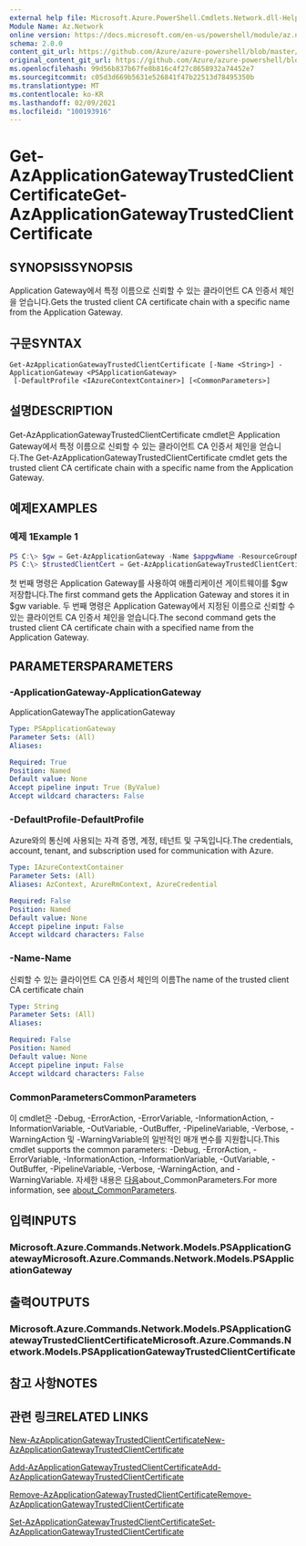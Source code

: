 ```yaml
---
external help file: Microsoft.Azure.PowerShell.Cmdlets.Network.dll-Help.xml
Module Name: Az.Network
online version: https://docs.microsoft.com/en-us/powershell/module/az.network/get-azapplicationgatewaytrustedclientcertificate
schema: 2.0.0
content_git_url: https://github.com/Azure/azure-powershell/blob/master/src/Network/Network/help/Get-AzApplicationGatewayTrustedClientCertificate.md
original_content_git_url: https://github.com/Azure/azure-powershell/blob/master/src/Network/Network/help/Get-AzApplicationGatewayTrustedClientCertificate.md
ms.openlocfilehash: 99d56b837b67fe8b816c4f27c8658932a74452e7
ms.sourcegitcommit: c05d3d669b5631e526841f47b22513d78495350b
ms.translationtype: MT
ms.contentlocale: ko-KR
ms.lasthandoff: 02/09/2021
ms.locfileid: "100193916"
---
```

# <span data-ttu-id="60d17-101">Get-AzApplicationGatewayTrustedClientCertificate</span><span class="sxs-lookup"><span data-stu-id="60d17-101">Get-AzApplicationGatewayTrustedClientCertificate</span></span>

## <span data-ttu-id="60d17-102">SYNOPSIS</span><span class="sxs-lookup"><span data-stu-id="60d17-102">SYNOPSIS</span></span>
<span data-ttu-id="60d17-103">Application Gateway에서 특정 이름으로 신뢰할 수 있는 클라이언트 CA 인증서 체인을 얻습니다.</span><span class="sxs-lookup"><span data-stu-id="60d17-103">Gets the trusted client CA certificate chain with a specific name from the Application Gateway.</span></span>

## <span data-ttu-id="60d17-104">구문</span><span class="sxs-lookup"><span data-stu-id="60d17-104">SYNTAX</span></span>

```
Get-AzApplicationGatewayTrustedClientCertificate [-Name <String>] -ApplicationGateway <PSApplicationGateway>
 [-DefaultProfile <IAzureContextContainer>] [<CommonParameters>]
```

## <span data-ttu-id="60d17-105">설명</span><span class="sxs-lookup"><span data-stu-id="60d17-105">DESCRIPTION</span></span>
<span data-ttu-id="60d17-106">Get-AzApplicationGatewayTrustedClientCertificate cmdlet은 Application Gateway에서 특정 이름으로 신뢰할 수 있는 클라이언트 CA 인증서 체인을 얻습니다.</span><span class="sxs-lookup"><span data-stu-id="60d17-106">The Get-AzApplicationGatewayTrustedClientCertificate cmdlet gets the trusted client CA certificate chain with a specific name from the Application Gateway.</span></span>

## <span data-ttu-id="60d17-107">예제</span><span class="sxs-lookup"><span data-stu-id="60d17-107">EXAMPLES</span></span>

### <span data-ttu-id="60d17-108">예제 1</span><span class="sxs-lookup"><span data-stu-id="60d17-108">Example 1</span></span>
```powershell
PS C:\> $gw = Get-AzApplicationGateway -Name $appgwName -ResourceGroupName $resgpName
PS C:\> $trustedClientCert = Get-AzApplicationGatewayTrustedClientCertificate -ApplicationGateway $gw -Name $certName
```

<span data-ttu-id="60d17-109">첫 번째 명령은 Application Gateway를 사용하여 애플리케이션 게이트웨이를 $gw 저장합니다.</span><span class="sxs-lookup"><span data-stu-id="60d17-109">The first command gets the Application Gateway and stores it in $gw variable.</span></span> <span data-ttu-id="60d17-110">두 번째 명령은 Application Gateway에서 지정된 이름으로 신뢰할 수 있는 클라이언트 CA 인증서 체인을 얻습니다.</span><span class="sxs-lookup"><span data-stu-id="60d17-110">The second command gets the trusted client CA certificate chain with a specified name from the Application Gateway.</span></span>

## <span data-ttu-id="60d17-111">PARAMETERS</span><span class="sxs-lookup"><span data-stu-id="60d17-111">PARAMETERS</span></span>

### <span data-ttu-id="60d17-112">-ApplicationGateway</span><span class="sxs-lookup"><span data-stu-id="60d17-112">-ApplicationGateway</span></span>
<span data-ttu-id="60d17-113">ApplicationGateway</span><span class="sxs-lookup"><span data-stu-id="60d17-113">The applicationGateway</span></span>

```yaml
Type: PSApplicationGateway
Parameter Sets: (All)
Aliases:

Required: True
Position: Named
Default value: None
Accept pipeline input: True (ByValue)
Accept wildcard characters: False
```

### <span data-ttu-id="60d17-114">-DefaultProfile</span><span class="sxs-lookup"><span data-stu-id="60d17-114">-DefaultProfile</span></span>
<span data-ttu-id="60d17-115">Azure와의 통신에 사용되는 자격 증명, 계정, 테넌트 및 구독입니다.</span><span class="sxs-lookup"><span data-stu-id="60d17-115">The credentials, account, tenant, and subscription used for communication with Azure.</span></span>

```yaml
Type: IAzureContextContainer
Parameter Sets: (All)
Aliases: AzContext, AzureRmContext, AzureCredential

Required: False
Position: Named
Default value: None
Accept pipeline input: False
Accept wildcard characters: False
```

### <span data-ttu-id="60d17-116">-Name</span><span class="sxs-lookup"><span data-stu-id="60d17-116">-Name</span></span>
<span data-ttu-id="60d17-117">신뢰할 수 있는 클라이언트 CA 인증서 체인의 이름</span><span class="sxs-lookup"><span data-stu-id="60d17-117">The name of the trusted client CA certificate chain</span></span>

```yaml
Type: String
Parameter Sets: (All)
Aliases:

Required: False
Position: Named
Default value: None
Accept pipeline input: False
Accept wildcard characters: False
```

### <span data-ttu-id="60d17-118">CommonParameters</span><span class="sxs-lookup"><span data-stu-id="60d17-118">CommonParameters</span></span>
<span data-ttu-id="60d17-119">이 cmdlet은 -Debug, -ErrorAction, -ErrorVariable, -InformationAction, -InformationVariable, -OutVariable, -OutBuffer, -PipelineVariable, -Verbose, -WarningAction 및 -WarningVariable의 일반적인 매개 변수를 지원합니다.</span><span class="sxs-lookup"><span data-stu-id="60d17-119">This cmdlet supports the common parameters: -Debug, -ErrorAction, -ErrorVariable, -InformationAction, -InformationVariable, -OutVariable, -OutBuffer, -PipelineVariable, -Verbose, -WarningAction, and -WarningVariable.</span></span> <span data-ttu-id="60d17-120">자세한 내용은 [다음](http://go.microsoft.com/fwlink/?LinkID=113216)about_CommonParameters.</span><span class="sxs-lookup"><span data-stu-id="60d17-120">For more information, see [about_CommonParameters](http://go.microsoft.com/fwlink/?LinkID=113216).</span></span>

## <span data-ttu-id="60d17-121">입력</span><span class="sxs-lookup"><span data-stu-id="60d17-121">INPUTS</span></span>

### <span data-ttu-id="60d17-122">Microsoft.Azure.Commands.Network.Models.PSApplicationGateway</span><span class="sxs-lookup"><span data-stu-id="60d17-122">Microsoft.Azure.Commands.Network.Models.PSApplicationGateway</span></span>

## <span data-ttu-id="60d17-123">출력</span><span class="sxs-lookup"><span data-stu-id="60d17-123">OUTPUTS</span></span>

### <span data-ttu-id="60d17-124">Microsoft.Azure.Commands.Network.Models.PSApplicationGatewayTrustedClientCertificate</span><span class="sxs-lookup"><span data-stu-id="60d17-124">Microsoft.Azure.Commands.Network.Models.PSApplicationGatewayTrustedClientCertificate</span></span>

## <span data-ttu-id="60d17-125">참고 사항</span><span class="sxs-lookup"><span data-stu-id="60d17-125">NOTES</span></span>

## <span data-ttu-id="60d17-126">관련 링크</span><span class="sxs-lookup"><span data-stu-id="60d17-126">RELATED LINKS</span></span>

[<span data-ttu-id="60d17-127">New-AzApplicationGatewayTrustedClientCertificate</span><span class="sxs-lookup"><span data-stu-id="60d17-127">New-AzApplicationGatewayTrustedClientCertificate</span></span>](./New-AzApplicationGatewayTrustedClientCertificate.md)

[<span data-ttu-id="60d17-128">Add-AzApplicationGatewayTrustedClientCertificate</span><span class="sxs-lookup"><span data-stu-id="60d17-128">Add-AzApplicationGatewayTrustedClientCertificate</span></span>](./Add-AzApplicationGatewayTrustedClientCertificate.md)

[<span data-ttu-id="60d17-129">Remove-AzApplicationGatewayTrustedClientCertificate</span><span class="sxs-lookup"><span data-stu-id="60d17-129">Remove-AzApplicationGatewayTrustedClientCertificate</span></span>](./Remove-AzApplicationGatewayTrustedClientCertificate.md)

[<span data-ttu-id="60d17-130">Set-AzApplicationGatewayTrustedClientCertificate</span><span class="sxs-lookup"><span data-stu-id="60d17-130">Set-AzApplicationGatewayTrustedClientCertificate</span></span>](./Set-AzApplicationGatewayTrustedClientCertificate.md)